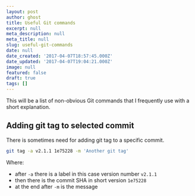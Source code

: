 ```yaml
---
layout: post
author: ghost
title: Useful Git commands
excerpt: null
meta_description: null
meta_title: null
slug: useful-git-commands
date: null
date_created: '2017-04-07T18:57:45.000Z'
date_updated: '2017-04-07T19:04:21.000Z'
image: null
featured: false
draft: true
tags: []
---
```

This will be a list of non-obvious Git commands that I frequently use with a short explanation.

## Adding git tag to selected commit
There is sometimes need for adding git tag to a specific commit.
```bash
git tag -a v2.1.1 1e75228 -m 'Another git tag'
```
Where:

- after `-a` there is a label in this case version number `v2.1.1`
- then there is the commit SHA in short version `1e75228`
- at the end after `-m` is the message
